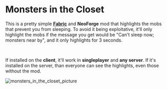 # Monsters in the Closet

This is a pretty simple [**Fabric**](https://github.com/Minenash/MonstersInTheCloset) and **NeoForge** mod that highlights the mobs that prevent you from sleeping. To avoid it being exploitative, it'll only highlight the mobs if the message you get would be "Can't sleep now; monsters near by", and it only highlights for 3 seconds.

<br>

If installed on the **client**, it'll work in **singleplayer** and **any server**. If it's installed on the server, than everyone can see the highlights, even those without the mod.

![monsters_in_the_closet_picture](https://user-images.githubusercontent.com/12193049/198188821-3121685f-bc31-4418-af22-ea7937ec295b.png)
